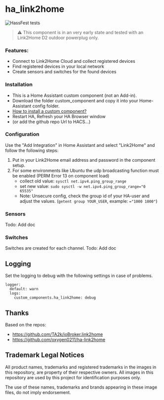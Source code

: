 # ha_link2home

![HassFest tests](https://github.com/renenulschde/ha_link2home/workflows/Validate%20with%20hassfest/badge.svg)

> :warning: This component is in an very early state and tested with an Link2Home D2 outdoor powerplug only.

### Features:

- Connect to Link2Home Cloud and collect registered devices
- Find registered devices in your local network
- Create sensors and switches for the found devices

### Installation

- This is a Home Assistant custom component (not an Add-in).
- Download the folder custom_component and copy it into your Home-Assistant config folder.
- [How to install a custom component?](https://www.google.com/search?q=how+to+install+custom+components+home+assistant)
- Restart HA, Refresh your HA Browser window
- (or add the github repo Url to HACS...)

### Configuration

Use the "Add Integration" in Home Assistant and select "Link2Home" and follow the following steps:

1. Put in your Link2Home email address and password in the component setup.
2. For some environments like Ubuntu the udp broadcasting function must be enabled (PERM Error 13 on component load)
   - collect old value: `sysctl net.ipv4.ping_group_range`
   - set new value: `sudo sysctl -w net.ipv4.ping_group_range="0 65535"`
   - Note: Unsecure config, check the group id of your HA-user and adjust the values. (`getent group YOUR_USER`, example: `="1000 1000"`)

### Sensors

Todo: Add doc

### Switches

Switches are created for each channel.
Todo: Add doc

## Logging

Set the logging to debug with the following settings in case of problems.

```
logger:
  default: warn
  logs:
    custom_components.ha_link2home: debug
```

## Thanks

Based on the repos:

- https://github.com/TA2k/ioBroker.link2home
- https://github.com/oxygen0211/ha-link2home

## Trademark Legal Notices

All product names, trademarks and registered trademarks in the images in this
repository, are property of their respective owners. All images in this
repository are used by this project for identification purposes
only.

The use of these names, trademarks and brands appearing in these image files,
do not imply endorsement.
